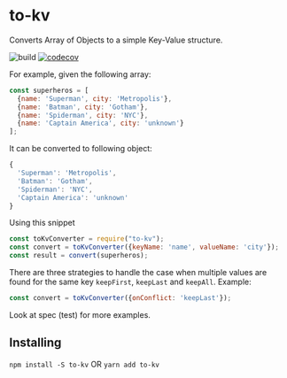 # to-kv

Converts Array of Objects to a simple Key-Value structure.

![build](https://github.com/kdabir/to-kv/workflows/build.yml/badge.svg])
[![codecov](https://codecov.io/gh/kdabir/to-kv/branch/master/graph/badge.svg)](https://codecov.io/gh/kdabir/to-kv)

For example, given the following array: 
```javascript
const superheros = [
  {name: 'Superman', city: 'Metropolis'},
  {name: 'Batman', city: 'Gotham'},
  {name: 'Spiderman', city: 'NYC'},
  {name: 'Captain America', city: 'unknown'}
];
```

It can be converted to following object: 
```javascript
{
  'Superman': 'Metropolis',
  'Batman': 'Gotham',
  'Spiderman': 'NYC',
  'Captain America': 'unknown'
}
```

Using this snippet
```javascript
const toKvConverter = require("to-kv");
const convert = toKvConverter({keyName: 'name', valueName: 'city'});
const result = convert(superheros);
```

There are three strategies to handle the case when multiple values are 
found for the same key `keepFirst`, `keepLast` and `keepAll`. Example:

```javascript
const convert = toKvConverter({onConflict: 'keepLast'});
```

Look at spec (test) for more examples.


## Installing

`npm install -S to-kv`
OR 
`yarn add to-kv`
